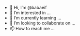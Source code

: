 - 👋 Hi, I’m @babaeif
- 👀 I’m interested in ...
- 🌱 I’m currently learning ...
- 💞️ I’m looking to collaborate on ...
- 📫 How to reach me ...

<!---
babaeif/babaeif is a ✨ special ✨ repository because its `README.md` (this file) appears on your GitHub profile.
You can click the Preview link to take a look at your changes.
--->
